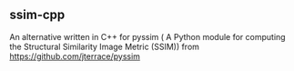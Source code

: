 ## ssim-cpp

An alternative written in C++ for pyssim ( A Python module for computing the Structural Similarity Image Metric (SSIM)) from https://github.com/jterrace/pyssim


